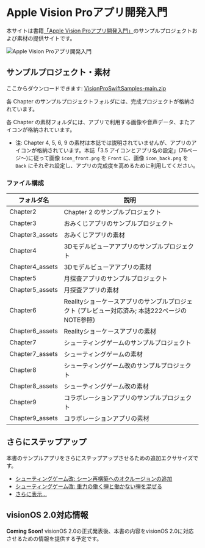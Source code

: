 # Apple Vision Proアプリ開発入門

本サイトは書籍[「Apple Vision Proアプリ開発入門」](https://www.amazon.co.jp/dp/479807277X)のサンプルプロジェクトおよび素材の提供サイトです。

![Apple Vision Proアプリ開発入門](https://www.shuwasystem.co.jp//images/book/651635.jpg)

## サンプルプロジェクト・素材

ここからダウンロードできます: [VisionProSwiftSamples-main.zip](https://github.com/HoloLabInc/VisionProSwiftSamples/archive/refs/heads/main.zip)

各 Chapter のサンプルプロジェクトフォルダには、完成プロジェクトが格納されています。

各 Chapter の素材フォルダには、アプリで利用する画像や音声データ、またアイコンが格納されています。

- 注: Chapter 4, 5, 6, 9 の素材は本誌では説明されていませんが、アプリのアイコンが格納されています。本誌「3.5 アイコンとアプリ名の設定」(76ページ～)に従って画像 `icon_front.png` を `Front` に、画像 `icon_back.png` を `Back` にそれぞれ設定し、アプリの完成度を高めるために利用してください。

### ファイル構成

| フォルダ名 | 説明 |
| ------------- | ------------- |
| Chapter2 | Chapter 2 のサンプルプロジェクト |
| Chapter3  | おみくじアプリのサンプルプロジェクト |
| Chapter3_assets  | おみくじアプリの素材 |
| Chapter4  | 3Dモデルビューアアプリのサンプルプロジェクト |
| Chapter4_assets  | 3Dモデルビューアアプリの素材 |
| Chapter5  | 月探査アプリのサンプルプロジェクト |
| Chapter5_assets  | 月探査アプリの素材 |
| Chapter6  | Realityショーケースアプリのサンプルプロジェクト (プレビュー対応済み; 本誌222ページのNOTE参照) |
| Chapter6_assets  | Realityショーケースアプリの素材 |
| Chapter7 | シューティングゲームのサンプルプロジェクト |
| Chapter7_assets  | シューティングゲームの素材 |
| Chapter8  | シューティングゲーム改のサンプルプロジェクト |
| Chapter8_assets  | シューティングゲーム改の素材 |
| Chapter9  | コラボレーションアプリのサンプルプロジェクト |
| Chapter9_assets  | コラボレーションアプリの素材 |

## さらにステップアップ

本書のサンプルアプリをさらにステップアップさせるための追加エクササイズです。

- [シューティングゲーム改: シーン再構築へのオクルージョンの追加](https://github.com/HoloLabInc/VisionProSwiftSamples/pull/1)
- [シューティングゲーム改: 重力の働く弾と働かない弾を混ぜる](https://github.com/HoloLabInc/VisionProSwiftSamples/pull/2)
- [さらに表示...](https://github.com/HoloLabInc/VisionProSwiftSamples/labels/さらにステップアップ)

## visionOS 2.0対応情報

**Coming Soon!** visionOS 2.0の正式発表後、本書の内容をvisionOS 2.0に対応させるための情報を提供する予定です。

